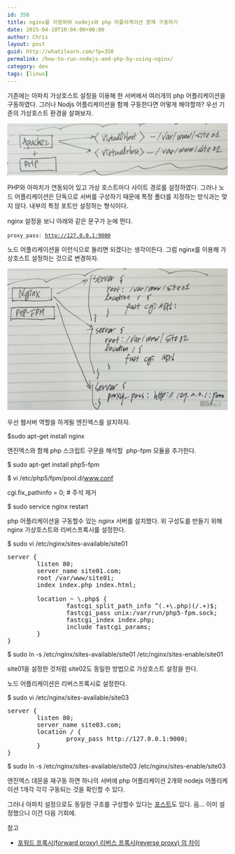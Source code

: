 ```yaml
---
id: 350
title: nginx를 이용하여 nodejs와 php 어플리케이션 함께 구동하기
date: 2015-04-10T10:04:00+00:00
author: Chris
layout: post
guid: http://whatilearn.com/?p=350
permalink: /how-to-run-nodejs-and-php-by-using-nginx/
category: dev
tags: [linux]
---
```


기존에는 아파치 가상호스트 설정을 이용해 한 서버에서 여러개의 php 어플리케이션을 구동하였다. 그러나 Nodjs 어플리케이션을 함께 구동한다면 어떻게 해야할까? 우선 기존의 가상호스트 환경을 살펴보자.

![](/assets/imgs/2015/virtualhost.png)

PHP와 아파치가 연동되어 있고 가상 호스트마다 사이트 경로를 설정하였다. <span style="line-height: 1.5;">그러나 노드 어플리케이션은 단독으로 서버를 구성하기 때문에 특정 폴더를 지정하는 방식과는 맞지 않다. 내부의 특정 포트만 설정하는 형식이다. </span>

nginx 설정을 보니 아래와 같은 문구가 눈에 띈다.

<code>proxy_pass: http://127.0.0.1:9000</code>

노드 어플리케이션을 이런식으로 돌리면 되겠다는 생각이든다. 그럼 nginx를 이용해 가상호스트 설정하는 것으로 변경하자.

![](/assets/imgs/2015/virtualhost2.png)

우선 웹서버 역할을 하게될 엔진엑스를 설치하자.

\$sudo apt-get install nginx

엔진엑스와 함께 php 스크립트 구문을 해석할  php-fpm 모듈을 추가한다.

\$ sudo apt-get install php5-fpm

\$ vi /etc/php5/fpm/pool.d/www.conf

cgi.fix_pathinfo = 0; # 주석 제거

\$ sudo service nginx restart

php 어플리케이션을 구동할수 있는 nginx 서버를 설치했다. 위 구성도를 만들기 위해 nginx 가상호스트와 리버스프록시를 설정한다.

\$ sudo vi /etc/nginx/sites-available/site01

<pre class="lang:sh decode:true ">server {
        listen 80;
        server_name site01.com;
        root /var/www/site01;
        index index.php index.html;

        location ~ \.php$ {
                fastcgi_split_path_info ^(.+\.php)(/.+)$;
                fastcgi_pass unix:/var/run/php5-fpm.sock;
                fastcgi_index index.php;
                include fastcgi_params;
        }
}
</pre>

\$ sudo ln -s /etc/nginx/sites-available/site01 /etc/nginx/sites-enable/site01

site01을 설정한 것처럼 site02도 동일한 방법으로 가상호스트 설정을 한다.

노드 어플리케이션은 리버스프록시로 설정한다.

\$ sudo vi /etc/nginx/sites-available/site03

<pre class="lang:sh decode:true">server {
        listen 80;
        server_name site03.com;
        location / {
                proxy_pass http://127.0.0.1:9000;
        }
}
</pre>

\$ sudo ln -s /etc/nginx/sites-available/site03 /etc/nginx/sites-enable/site03

엔진엑스 데몬을 재구동 하면 하나의 서버에 php 어플리케이션 2개와 nodejs 어플리케이션 1개각 각각 구동되는 것을 확인할 수 있다.

그러나 아파치 설정으로도 동일한 구조를 구성할수 있다는 <a href="http://blog.grotesq.com/post/448">포스트</a>도 있다. 음... 이미 설정했으니 이건 다음 기회에.

참고

<ul>
	<li><a href="http://lesstif.com/pages/viewpage.action?pageId=21430345">포워드 프록시(forward proxy) 리버스 프록시(reverse proxy) 의 차이</a></li>
</ul>
